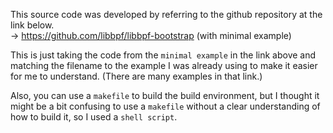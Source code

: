 This source code was developed by referring to the github repository at the link below.
<br>
  -> https://github.com/libbpf/libbpf-bootstrap (with minimal example)

This is just taking the code from the `minimal example` in the link above and matching the filename to the example I was already using to make it easier for me to understand. (There are many examples in that link.)

Also, you can use a `makefile` to build the build environment, but I thought it might be a bit confusing to use a `makefile` without a clear understanding of how to build it, so I used a `shell script`.
